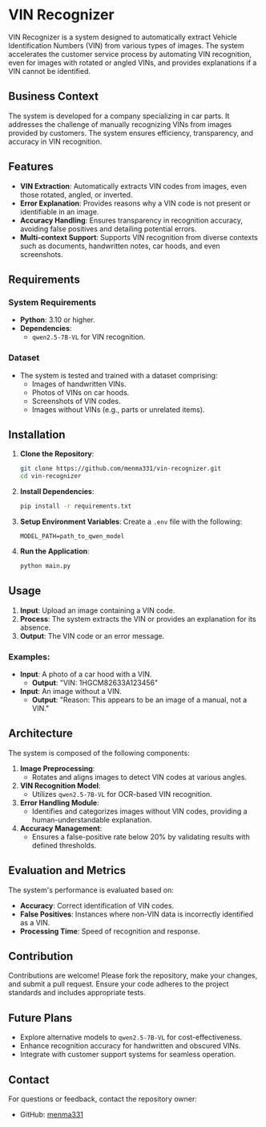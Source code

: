 # VIN Recognizer

VIN Recognizer is a system designed to automatically extract Vehicle Identification Numbers (VIN) from various types of images. The system accelerates the customer service process by automating VIN recognition, even for images with rotated or angled VINs, and provides explanations if a VIN cannot be identified.

## Business Context

The system is developed for a company specializing in car parts. It addresses the challenge of manually recognizing VINs from images provided by customers. The system ensures efficiency, transparency, and accuracy in VIN recognition.

## Features

- **VIN Extraction**: Automatically extracts VIN codes from images, even those rotated, angled, or inverted.
- **Error Explanation**: Provides reasons why a VIN code is not present or identifiable in an image.
- **Accuracy Handling**: Ensures transparency in recognition accuracy, avoiding false positives and detailing potential errors.
- **Multi-context Support**: Supports VIN recognition from diverse contexts such as documents, handwritten notes, car hoods, and even screenshots.

## Requirements

### System Requirements
- **Python**: 3.10 or higher.
- **Dependencies**:
  - `qwen2.5-7B-VL` for VIN recognition.

### Dataset
- The system is tested and trained with a dataset comprising:
  - Images of handwritten VINs.
  - Photos of VINs on car hoods.
  - Screenshots of VIN codes.
  - Images without VINs (e.g., parts or unrelated items).

## Installation

1. **Clone the Repository**:
   ```bash
   git clone https://github.com/menma331/vin-recognizer.git
   cd vin-recognizer
   ```

2. **Install Dependencies**:
   ```bash
   pip install -r requirements.txt
   ```

3. **Setup Environment Variables**:
   Create a `.env` file with the following:
   ```env
   MODEL_PATH=path_to_qwen_model
   ```

4. **Run the Application**:
   ```bash
   python main.py
   ```

## Usage

1. **Input**: Upload an image containing a VIN code.
2. **Process**: The system extracts the VIN or provides an explanation for its absence.
3. **Output**: The VIN code or an error message.

### Examples:

- **Input**: A photo of a car hood with a VIN.
  - **Output**: "VIN: 1HGCM82633A123456"
- **Input**: An image without a VIN.
  - **Output**: "Reason: This appears to be an image of a manual, not a VIN."

## Architecture

The system is composed of the following components:

1. **Image Preprocessing**:
   - Rotates and aligns images to detect VIN codes at various angles.
2. **VIN Recognition Model**:
   - Utilizes `qwen2.5-7B-VL` for OCR-based VIN recognition.
3. **Error Handling Module**:
   - Identifies and categorizes images without VIN codes, providing a human-understandable explanation.
4. **Accuracy Management**:
   - Ensures a false-positive rate below 20% by validating results with defined thresholds.

## Evaluation and Metrics

The system's performance is evaluated based on:
- **Accuracy**: Correct identification of VIN codes.
- **False Positives**: Instances where non-VIN data is incorrectly identified as a VIN.
- **Processing Time**: Speed of recognition and response.

## Contribution

Contributions are welcome! Please fork the repository, make your changes, and submit a pull request. Ensure your code adheres to the project standards and includes appropriate tests.

## Future Plans

- Explore alternative models to `qwen2.5-7B-VL` for cost-effectiveness.
- Enhance recognition accuracy for handwritten and obscured VINs.
- Integrate with customer support systems for seamless operation.

## Contact

For questions or feedback, contact the repository owner:
- GitHub: [menma331](https://github.com/menma331)
